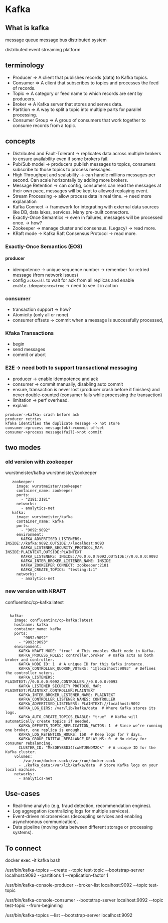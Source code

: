 # Kafka

## What is kafka
message queue
message bus
distributed system

distributed event streaming platform

## terminology
 - Producer => A client that publishes records (data) to Kafka topics.
 - Consumer => A client that subscribes to topics and processes the feed of records.
 - Topic => A category or feed name to which records are sent by producers.
 - Broker => A Kafka server that stores and serves data.
 - Partition => A way to split a topic into multiple parts for parallel processing.
 - Consumer Group => A group of consumers that work together to consume records from a topic.

## concepts
 - Distributed and Fault-Tolerant -> replicates data across multiple brokers to ensure availability even if some brokers fail.
 - Pub/Sub model -> producers publish messages to topics, consumers subscribe to those topics to process messages.
 - High Throughput and scalability -> can handle millions messages per second. Can scale horizontally by adding more brokers.
 - Message Retention -> can config, consumers can read the messages at their own pace, messages will be kept to allowed replaying event.
 - Stream Processing -> allow process data in real time. -> need more explanation
 - Kafka Connect -> framework for integrating with external data sources like DB, data lakes, services. Many pre-built connectors.
 - Exactly-Once Semantics -> even in failures, messages will be processed once. -> how?
 - Zookeeper -> manage cluster and consensus. (Legacy) -> read more.
 - KRaft mode -> Kafka Raft Consensus Protocol -> read more.

### Exactly-Once Semantics (EOS)

#### producer
 - idempotence -> unique sequence number -> remember for retried message (from network issues)
 - config `acks=all` to wait for ack from all replicas and enable `enable.idempotence=true` -> need to see it in action

### consumer
 - transaction support -> how?
 - Atomicity (only all or none)
 - consumer offsets -> commit when a message is successfully processed,

### Kfaka Transactions
  - begin
  - send messages
  - commit or abort

### E2E -> need both to support transactional messaging
 - producer -> enable idempotence and ack
 - consumer -> commit manually, disabling auto commit
 - ensure, transaction is never lost (producer crash before it finishes) and never double-counted (consumer fails while processing the transaction)
 - limitation -> perf overhead.
 - explain

```
producer->kafka; crash before ack
producer retries
kfaka identifies the duplicate message -> not store
consumer->process message(ok)->commit offset
consumer->process message(fail)->not commit
```



## two modes

### old version with zookeeper
wurstmeister/kafka
wurstmeister/zookeeper

```
   zookeeper:
     image: wurstmeister/zookeeper
     container_name: zookeeper
     ports:
       - "2181:2181"
     networks:
       - analytics-net
   kafka:
     image: wurstmeister/kafka
     container_name: kafka
     ports:
       - "9092:9092"
     environment:
       KAFKA_ADVERTISED_LISTENERS: INSIDE://kafka:9092,OUTSIDE://localhost:9093
       KAFKA_LISTENER_SECURITY_PROTOCOL_MAP: INSIDE:PLAINTEXT,OUTSIDE:PLAINTEXT
       KAFKA_LISTENERS: INSIDE://0.0.0.0:9092,OUTSIDE://0.0.0.0:9093
       KAFKA_INTER_BROKER_LISTENER_NAME: INSIDE
       KAFKA_ZOOKEEPER_CONNECT: zookeeper:2181
       KAFKA_CREATE_TOPICS: "testing:1:1"
     networks:
       - analytics-net
```

### new version with KRAFT
confluentinc/cp-kafka:latest
```

  kafka:
    image: confluentinc/cp-kafka:latest
    hostname: kafka
    container_name: kafka
    ports:
      - "9092:9092"
      - "9093:9093"
    environment:
      KAFKA_KRAFT_MODE: "true"  # This enables KRaft mode in Kafka.
      KAFKA_PROCESS_ROLES: controller,broker  # Kafka acts as both broker and controller.
      KAFKA_NODE_ID: 1  # A unique ID for this Kafka instance.
      KAFKA_CONTROLLER_QUORUM_VOTERS: "1@localhost:9093"  # Defines the controller voters.
      KAFKA_LISTENERS: PLAINTEXT://0.0.0.0:9092,CONTROLLER://0.0.0.0:9093
      KAFKA_LISTENER_SECURITY_PROTOCOL_MAP: PLAINTEXT:PLAINTEXT,CONTROLLER:PLAINTEXT
      KAFKA_INTER_BROKER_LISTENER_NAME: PLAINTEXT
      KAFKA_CONTROLLER_LISTENER_NAMES: CONTROLLER
      KAFKA_ADVERTISED_LISTENERS: PLAINTEXT://localhost:9092
      KAFKA_LOG_DIRS: /var/lib/kafka/data  # Where Kafka stores its logs.
      KAFKA_AUTO_CREATE_TOPICS_ENABLE: "true"  # Kafka will automatically create topics if needed.
      KAFKA_OFFSETS_TOPIC_REPLICATION_FACTOR: 1  # Since we’re running one broker, one replica is enough.
      KAFKA_LOG_RETENTION_HOURS: 168  # Keep logs for 7 days.
      KAFKA_GROUP_INITIAL_REBALANCE_DELAY_MS: 0  # No delay for consumer rebalancing.
      CLUSTER_ID: "Mk3OEYBSD34fcwNTJENDM2Qk"  # A unique ID for the Kafka cluster.
    volumes:
      - /var/run/docker.sock:/var/run/docker.sock
      - ./kafka_data:/var/lib/kafka/data  # Store Kafka logs on your local machine.
    networks:
      - analytics-net
```

## Use-cases
 - Real-time analytic (e.g, fraud detection, recommendation engines).
 - Log aggregation (centralizing logs for multiple services).
 - Event-driven microservices (decoupling services and enabling asynchronous communication).
 - Data pipeline (moving data between different storage or processing systems).


## To connect
docker exec -it kafka bash

/usr/bin/kafka-topics --create --topic test-topic --bootstrap-server localhost:9092 --partitions 1 --replication-factor 1

/usr/bin/kafka-console-producer --broker-list localhost:9092 --topic test-topic

/usr/bin/kafka-console-consumer --bootstrap-server localhost:9092 --topic test-topic --from-beginning

/usr/bin/kafka-topics --list --bootstrap-server localhost:9092